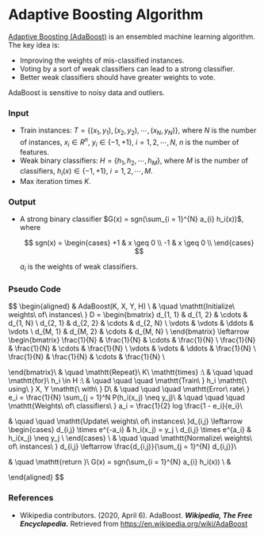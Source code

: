 # Adaptive Boosting Algorithm

[Adaptive Boosting (AdaBoost)](https://en.wikipedia.org/wiki/AdaBoost) is an
ensembled machine learning algorithm. The key idea is:

  * Improving the weights of mis-classified instances.
  * Voting by a sort of weak classifiers can lead to a strong classifier.
  * Better weak classifiers should have greater weights to vote.

AdaBoost is sensitive to noisy data and outliers.

### Input

  * Train instances: $T = \{ (x_1, y_1), (x_2, y_2),\cdots,(x_N, y_N) \}$,
    where $N$ is the number of instances, $x_i \in R^n$, $y_i \in \{ -1, +1 \}$,
    $i = 1,2,\cdots,N$, $n$ is the number of features.
  * Weak binary classifiers: $H = \{ h_1, h_2,\cdots,h_M \}$, where $M$ is the number of
    classifiers, $h_i(x) \in \{-1, +1 \}$, $i = 1,2,\cdots,M$.
  * Max iteration times $K$.

### Output

  * A strong  binary classifier $G(x) = sgn(\sum_{i = 1}^{N} a_{i} h_i(x))$,
    where
    
    $$
    sgn(x) = \begin{cases}
      +1 & x \geq 0 \\
      -1 & x \geq 0 \\
    \end{cases}
    $$

    $a_i$ is the weights of weak classifiers.

### Pseudo Code

$$
\begin{aligned}
  & AdaBoost(K, X, Y, H) \\
  & \quad \mathtt{Initialize\ weights\ of\ instances\ } D = \begin{bmatrix}
    d_{1, 1} & d_{1, 2} & \cdots & d_{1, N} \\
    d_{2, 1} & d_{2, 2} & \cdots & d_{2, N} \\
    \vdots   & \vdots   & \ddots & \vdots   \\
    d_{M, 1} & d_{M, 2} & \cdots & d_{M, N} \\
  \end{bmatrix} \leftarrow
  \begin{bmatrix}
    \frac{1}{N} & \frac{1}{N} & \cdots & \frac{1}{N} \\
    \frac{1}{N} & \frac{1}{N} & \cdots & \frac{1}{N} \\
    \vdots      &     \vdots  & \ddots & \frac{1}{N} \\
    \frac{1}{N} & \frac{1}{N} & \cdots & \frac{1}{N} \\

  \end{bmatrix}\\
  & \quad \mathtt{Repeat}\ K\ \mathtt{times} :\\
  & \quad \quad \mathtt{for}\ h_i \in H :\\
  & \quad \quad \quad \mathtt{Train\ } h_i \mathtt{\ using\ } X, Y \mathtt{\ with\ } D\\
  & \quad \quad \quad \mathtt{Error\ rate\ } e_i = \frac{1}{N} \sum_{j = 1}^N P(h_i(x_j) \neq y_j)\\
  & \quad \quad \quad \mathtt{Weights\ of\ classifiers\ } a_i = \frac{1}{2} log \frac{1 - e_i}{e_i}\\

  & \quad \quad \mathtt{Update\ weights\ of\ instances\ }d_{i,j} \leftarrow \begin{cases}
                        d_{i,j} \times e^{-a_i} & h_i(x_j) = y_j \\
                        d_{i,j} \times e^{a_i}  & h_i(x_j) \neq y_j \\
                      \end{cases} \\
  & \quad \quad \mathtt{Normalize\ weights\ of\ instances\ } d_{i,j} \leftarrow \frac{d_{i,j}}{\sum_{j = 1}^{N} d_{i,j}}\\

  & \quad \mathtt{return }\ G(x) = sgn(\sum_{i = 1}^{N} a_{i} h_i(x)) \\
  & 

\end{aligned}
$$

### References

* Wikipedia contributors. (2020, April 6). AdaBoost. ***Wikipedia, The Free Encyclopedia.*** Retrieved
  from https://en.wikipedia.org/wiki/AdaBoost

